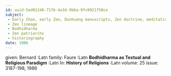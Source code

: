 ```yaml
---
id: uuid-5ed01248-717b-4a3d-9b6a-9fc0921f58ce
subject: 
 - Early Chan, early Zen, Dunhuang manuscripts, Zen doctrine, meditation, Zen history
 - Zen lineage
 - Bodhidharma
 - Zen patriarchs
 - historiography
date: 1986
---
```


given: Bernard :Latn
family: Faure :Latn
**Bodhidharma as Textual and Religious Paradigm** :Latn
In: 
**History of Religions** :Latn
volume: 25
issue: 3187-198, 1986